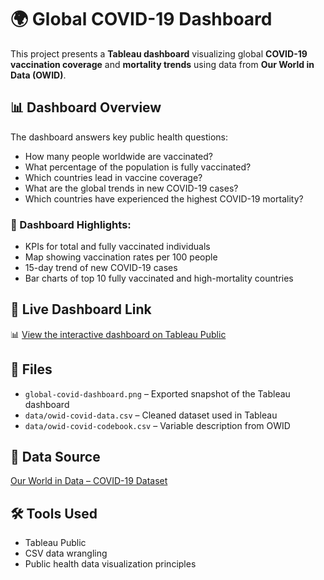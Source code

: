 # 🌍 Global COVID-19 Dashboard

This project presents a **Tableau dashboard** visualizing global **COVID-19 vaccination coverage** and **mortality trends** using data from **Our World in Data (OWID)**.

## 📊 Dashboard Overview

The dashboard answers key public health questions:
- How many people worldwide are vaccinated?
- What percentage of the population is fully vaccinated?
- Which countries lead in vaccine coverage?
- What are the global trends in new COVID-19 cases?
- Which countries have experienced the highest COVID-19 mortality?

### 📌 Dashboard Highlights:
- KPIs for total and fully vaccinated individuals
- Map showing vaccination rates per 100 people
- 15-day trend of new COVID-19 cases
- Bar charts of top 10 fully vaccinated and high-mortality countries

## 🔗 Live Dashboard Link

📊 [View the interactive dashboard on Tableau Public](https://public.tableau.com/views/COVID19Dashboard_17442801229120/TrackingtheGlobalFightAgainstCOVID-19VaccinationMortalityTrends?:language=en-US&publish=yes&:sid=&:redirect=auth&:display_count=n&:origin=viz_share_link)

## 📁 Files
- `global-covid-dashboard.png` – Exported snapshot of the Tableau dashboard  
- `data/owid-covid-data.csv` – Cleaned dataset used in Tableau  
- `data/owid-covid-codebook.csv` – Variable description from OWID  

## 📎 Data Source  
[Our World in Data – COVID-19 Dataset](https://ourworldindata.org/covid-vaccinations)

## 🛠️ Tools Used  
- Tableau Public  
- CSV data wrangling  
- Public health data visualization principles


